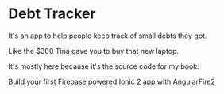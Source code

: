 # Debt Tracker

It's an app to help people keep track of small debts they got.

Like the $300 Tina gave you to buy that new laptop.

It's mostly here because it's the source code for my book:

[Build your first Firebase powered Ionic 2 app with AngularFire2](https://gum.co/ionic-af2-book/)
